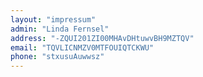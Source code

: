 ```yaml
---
layout: "impressum"
admin: "Linda Fernsel"
address: "-ZQUI201ZI00MHAvDHtuwvBH9MZTQV"
email: "TQVLICNMZV0MTFOUIQTCKWU"
phone: "stxusuAuwwsz"
---
```


